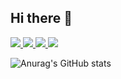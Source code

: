 ## Hi there 👋

<!--
**CHOI-AHRIN/CHOI-AHRIN** is a ✨ _special_ ✨ repository because its `README.md` (this file) appears on your GitHub profile.

Here are some ideas to get you started:

- 🔭 I’m currently working on ...
- 🌱 I’m currently learning ...
- 👯 I’m looking to collaborate on ...
- 🤔 I’m looking for help with ...
- 💬 Ask me about ...
- 📫 How to reach me: ...
- 😄 Pronouns: ...
- ⚡ Fun fact: ...
-->


<!-- 리눅스 -->
<a href="/" target="_blank">
  <img src="https://img.shields.io/badge/Linux-ff339f?style=plastic&logo=Linux&logoColor=FCC624" />
</a>

<!-- 자바스크립트 -->
<a href="/" target="_blank">
  <img src="https://img.shields.io/badge/JavaScript-ff339f?style=plastic&logo=JavaScript&logoColor=F7DF1E" />
</a>

<!-- 스프링 -->
<a href="/" target="_blank">
  <img src="https://img.shields.io/badge/spring-ff339f?style=plastic&logo=spring&logoColor=6DB33F" />
</a>

<!-- 스프링부트 -->
<a href="/" target="_blank">
  <img src="https://img.shields.io/badge/springboot-ff339f?style=plastic&logo=springboot&logoColor=6DB33F" />
</a>

![Anurag's GitHub stats](https://github-readme-stats.vercel.app/api?username=CHOI-AHRIN&show_icons=true&theme=radical)
